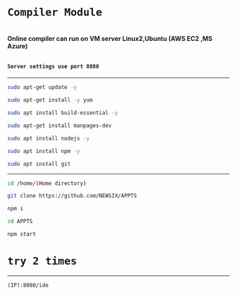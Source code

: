 # `Compiler Module`
<h4>
<br>Online compiler can run on VM server Linux2,Ubuntu (AWS EC2 ,MS Azure)

<br> ``` Server settings use port 8080 ```
</h4>

---

    
```sh
sudo apt-get update -y
```
```sh    
sudo apt-get install -y yum
```
```sh
sudo apt install build-essential -y
```
```sh
sudo apt-get install manpages-dev
```
```sh
sudo apt install nodejs -y
```
```sh
sudo apt install npm -y
```
```sh
sudo apt install git
```
    
---
```sh
cd /home/(Home directory)
```
```sh
git clone https://github.com/NEWSIX/APPTS
```
```sh
npm i
```
```sh
cd APPTS
```
```sh
npm start
```
# `try 2 times`
---


`(IP):8080/ide`
  
